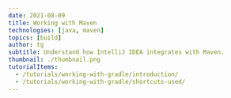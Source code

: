 ```yaml
---
date: 2021-08-09
title: Working with Maven
technologies: [java, maven]
topics: [build]
author: tg
subtitle: Understand how IntelliJ IDEA integrates with Maven.
thumbnail: ./thumbnail.png
tutorialItems:
  - /tutorials/working-with-gradle/introduction/
  - /tutorials/working-with-gradle/shortcuts-used/
---
```

